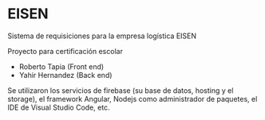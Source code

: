 # EISEN
Sistema de requisiciones para la empresa logística EISEN
 
Proyecto para certificación escolar

* Roberto Tapia (Front end)
* Yahir Hernandez (Back end)


Se utilizaron los servicios de firebase (su base de datos, hosting y el storage), el framework Angular, Nodejs como administrador de paquetes, el IDE de Visual Studio Code, etc.
